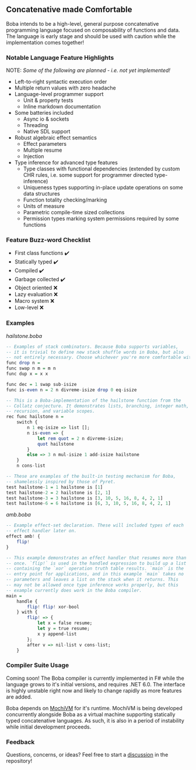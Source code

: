 ## Concatenative made Comfortable

Boba intends to be a high-level, general purpose concatenative programming language focused on composability of functions and data. The language is early stage and should be used with caution while the implementation comes together!

### Notable Language Feature Highlights

NOTE: *Some of the following are planned - i.e. not yet implemented!*

- Left-to-right syntactic execution order
- Multiple return values with zero headache
- Language-level programmer support
    - Unit & property tests
    - Inline markdown documentation
- Some batteries included
    - Async io & sockets
    - Threading
    - Native SDL support
- Robust algebraic effect semantics
    - Effect parameters
    - Multiple resume
    - Injection
- Type inference for advanced type features
    - Type classes with functional dependencies (extended by custom CHR rules, i.e. some support for programmer directed type-inference)
    - Uniqueness types supporting in-place update operations on some data structures
    - Function totality checking/marking
    - Units of measure
    - Parametric compile-time sized collections
    - Permission types marking system permissions required by some functions

### Feature Buzz-word Checklist

- First class functions ✔️
- Statically typed ✔️
- Compiled ✔️
- Garbage collected ✔️
- Object oriented ❌
- Lazy evaluation ❌
- Macro system ❌
- Low-level ❌

### Examples

*hailstone.boba*
```haskell
-- Examples of stack combinators. Because Boba supports variables,
-- it is trivial to define new stack shuffle words in Boba, but also
-- not entirely necessary. Choose whichever you're more comfortable with.
func drop n =
func swap n m = m n
func dup x = x x

func dec = 1 swap sub-isize
func is-even n = 2 n divreme-isize drop 0 eq-isize

-- This is a Boba-implementation of the hailstone function from the
-- Collatz conjecture. It demonstrates lists, branching, integer math,
-- recursion, and variable scopes.
rec func hailstone n =
    switch {
        n 1 eq-isize => list [];
        n is-even => {
            let rem quot = 2 n divreme-isize;
            quot hailstone
        }
        else => 3 n mul-isize 1 add-isize hailstone
    }
    n cons-list

-- These are examples of the built-in testing mechanism for Boba,
-- shamelessly inspired by those of Pyret.
test hailstone-1 = 1 hailstone is [1]
test hailstone-2 = 2 hailstone is [2, 1]
test hailstone-3 = 3 hailstone is [3, 10, 5, 16, 8, 4, 2, 1]
test hailstone-6 = 6 hailstone is [6, 3, 10, 5, 16, 8, 4, 2, 1]
```

*amb.boba*
```haskell
-- Example effect-set declaration. These will included types of each
-- effect handler later on.
effect amb! {
    flip!
}

-- This example demonstrates an effect handler that resumes more than
-- once. `flip!` is used in the handled expression to build up a list
-- containing the `xor` operation truth table results. `main` is the
-- entry point for applications, and in this example `main` takes no
-- parameters and leaves a list on the stack when it returns. This
-- may not be allowed once type inference works properly, but this
-- example currently does work in the Boba compiler.
main =
    handle {
        flip! flip! xor-bool
    } with {
        flip! => {
            let x = false resume;
            let y = true resume;
            x y append-list
        };
        after v => nil-list v cons-list;
    }
```

### Compiler Suite Usage

Coming soon! The Boba compiler is currently implemented in F# while the language grows to it's initial versions, and requires .NET 6.0. The interface is highly unstable right now and likely to change rapidly as more features are added.

Boba depends on [MochiVM](https://github.com/robertkleffner/MochiVM) for it's runtime. MochiVM is being developed concurrently alongside Boba as a virtual machine supporting statically typed concatenative languages. As such, it is also in a period of instability while initial development proceeds.

### Feedback

Questions, concerns, or ideas? Feel free to start a [discussion](https://github.com/robertkleffner/boba/discussions) in the repository!
